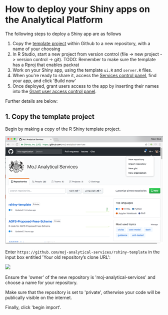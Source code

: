 # How to deploy your Shiny apps on the Analytical Platform

The following steps to deploy a Shiny app are as follows

1. Copy the [template project](https://github.com/moj-analytical-services/rshiny-example) within Github to a new repository, with a name of your choosing
2. In R Studio, start a new project from version control (file -> new project -> version control -> git).   TODO:  Remember to make sure the template has a Rproj that enables packrat
3. Work on your Shiny app, using the template `ui.R` and `server.R` files.  
4. When you're ready to share it, access the [Services control panel](https://jenkins.services.alpha.mojanalytics.xyz/), find your app, and click 'Build now'
5. Once deployed, grant users access to the app by inserting their names into the [Grant user access control panel](https://controlpanel.services.alpha.mojanalytics.xyz/).


Further details are below:

## 1. Copy the template project

Begin by making a copy of the R Shiny template project.  

![](images/copy_template.png?raw=true  "")

Enter `https://github.com/moj-analytical-services/rshiny-template` in the input box entitled 'Your old repository’s clone URL':

![](images/copy_template_choose_name.png?raw=true  "")

Ensure the 'owner' of the new repository is 'moj-analytical-services' and choose a name for your repository.

Make sure that the repository is set to 'private', otherwise your code will be publically visible on the internet.

Finally, click 'begin import'.

